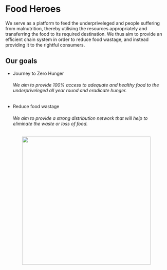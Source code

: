# Food Heroes
We serve as a platform to feed the underpriveleged and people suffering from malnutrition, thereby utilising the resources appropriately and transferring the food to its required destination. We thus aim to provide an efficient chain system in order to reduce food wastage, and instead providing it to the rightful consumers.
## Our goals
* Journey to Zero Hunger
  ###### We aim to provide 100% access to adequate and healthy food to the underpriveleged all year round and eradicate hunger.
* Reduce food wastage
  ###### We aim to provide a strong distribution network that will help to eliminate the waste or loss of food.

<p align="center">
 <img src ="https://user-images.githubusercontent.com/103488065/202260167-81062af4-e102-452f-b48e-a3260726fbf6.png" width="400" height="400">
</p>
